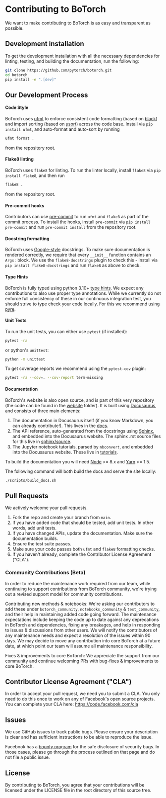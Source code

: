 # Contributing to BoTorch

We want to make contributing to BoTorch is as easy and transparent as possible.

## Development installation

To get the development installation with all the necessary dependencies for
linting, testing, and building the documentation, run the following:

```bash
git clone https://github.com/pytorch/botorch.git
cd botorch
pip install -e ".[dev]"
```

## Our Development Process

#### Code Style

BoTorch uses [ufmt](https://github.com/omnilib/ufmt) to enforce consistent code
formatting (based on [black](https://github.com/ambv/black)) and import sorting
(based on [µsort](https://github.com/facebook/usort)) across the code base.
Install via `pip install ufmt`, and auto-format and auto-sort by running

```bash
ufmt format .
```

from the repository root.

#### Flake8 linting

BoTorch uses `flake8` for linting. To run the linter locally, install `flake8`
via `pip install flake8`, and then run

```bash
flake8 .
```

from the repository root.

#### Pre-commit hooks

Contributors can use [pre-commit](https://pre-commit.com/) to run `ufmt` and
`flake8` as part of the commit process. To install the hooks, install `pre-commit`
via `pip install pre-commit` and run `pre-commit install` from the repository
root.

#### Docstring formatting

BoTorch uses
[Google-style](https://sphinxcontrib-napoleon.readthedocs.io/en/latest/example_google.html)
docstrings. To make sure documentation is rendered correctly, we require that
every `__init__` function contains an `Args:` block. We use the
`flake8-docstrings` plugin to check this - install via
`pip install flake8-docstrings` and run `flake8` as above to check.

#### Type Hints

BoTorch is fully typed using python 3.10+
[type hints](https://www.python.org/dev/peps/pep-0484/). We expect any
contributions to also use proper type annotations. While we currently do not
enforce full consistency of these in our continuous integration test, you should
strive to type check your code locally. For this we recommend using
[pyre](https://pyre-check.org/).

#### Unit Tests

To run the unit tests, you can either use `pytest` (if installed):

```bash
pytest -ra
```

or python's `unittest`:

```bash
python -m unittest
```

To get coverage reports we recommend using the `pytest-cov` plugin:

```bash
pytest -ra --cov=. --cov-report term-missing
```

#### Documentation

BoTorch's website is also open source, and is part of this very repository (the
code can be found in the [website](/website/) folder). It is built using
[Docusaurus](https://docusaurus.io/), and consists of three main elements:

1. The documentation in Docusaurus itself (if you know Markdown, you can already
   contribute!). This lives in the [docs](/docs/).
2. The API reference, auto-generated from the docstrings using
   [Sphinx](http://www.sphinx-doc.org), and embedded into the Docusaurus
   website. The sphinx .rst source files for this live in
   [sphinx/source](/sphinx/source/).
3. The Jupyter notebook tutorials, parsed by `nbconvert`, and embedded into the
   Docusaurus website. These live in [tutorials](/tutorials/).

To build the documentation you will need [Node](https://nodejs.org/en/) >= 8.x
and [Yarn](https://yarnpkg.com/en/) >= 1.5.

The following command will both build the docs and serve the site locally:

```bash
./scripts/build_docs.sh
```

## Pull Requests

We actively welcome your pull requests.

1. Fork the repo and create your branch from `main`.
2. If you have added code that should be tested, add unit tests. In other words,
   add unit tests.
3. If you have changed APIs, update the documentation. Make sure the
   documentation builds.
4. Ensure the test suite passes.
5. Make sure your code passes both `ufmt` and `flake8` formatting checks.
6. If you haven't already, complete the Contributor License Agreement ("CLA").

### Community Contributions (Beta)

In order to reduce the maintenance work required from our team, while continuing
to support contributions from BoTorch community, we're trying out a revised
support model for community contributions.

Contributing new methods & notebooks: We're asking our contributors to add these
under `botorch_community`, `notebooks_community` & `test_community`, and their
help in maintaining added code going forward. The maintenance expectations
include keeping the code up to date against any deprecations in BoTorch and
dependencies, fixing any breakages, and help in responding to issues &
discussions from other users. We will notify the contributors of any maintenance
needs and expect a resolution of the issues within 90 days. We may decide to
move any contribution into core BoTorch at a future date, at which point our
team will assume all maintenance responsibility.

Fixes & improvements to core BoTorch: We appreciate the support from our
community and continue welcoming PRs with bug-fixes & improvements to core
BoTorch.

## Contributor License Agreement ("CLA")

In order to accept your pull request, we need you to submit a CLA. You only need
to do this once to work on any of Facebook's open source projects. You can
complete your CLA here: <https://code.facebook.com/cla>

## Issues

We use GitHub issues to track public bugs. Please ensure your description is
clear and has sufficient instructions to be able to reproduce the issue.

Facebook has a [bounty program](https://www.facebook.com/whitehat/) for the safe
disclosure of security bugs. In those cases, please go through the process
outlined on that page and do not file a public issue.

## License

By contributing to BoTorch, you agree that your contributions will be licensed
under the LICENSE file in the root directory of this source tree.
